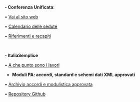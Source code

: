 
**- Conferenza Unificata**:

  •  [Vai al sito web][4a7d4287]

  [4a7d4287]: http://www.unificata.it/home_UNI.asp?CONF=UNI "sito conferenza unificata"

  •  [Calendario delle sedute][e96c0b0b]

  [e96c0b0b]: http://www.umbriageo.regione.umbria.it/AccessoUnico/modulistica/CU_Calendario_sedute_2semestre2018.pdf "calendario delle sedute"


  •  [Riferimenti e recapiti][e7bcb0a3]

  [e7bcb0a3]: http://www.statoregioni.it/contattiConferenza.asp?CONF=UNI "Riferimenti e recapiti"
  <br>

**- ItaliaSemplice**

  •  [A che punto sono i lavori][1ea5b264]

  [1ea5b264]: http://www.italiasemplice.gov.it/documentazione/accordi-sulla-modulistica-e-monitoraggio-dellattuazione/ "a che punto sono i lavori"

  *  **Moduli PA: accordi, standard e schemi dati XML approvati**

  •   [Archivio accordi e modulistica approvata][d655e554]

  [d655e554]: http://www.italiasemplice.gov.it/modulistica/archivio-modulistica-unificata/ "archivio accordi e modulistica approvata"

  •  [Repository Github][846a2ea0]

  [846a2ea0]: https://github.com/italia/moduli-pa/tree/v1.0.0 "repository Github"
